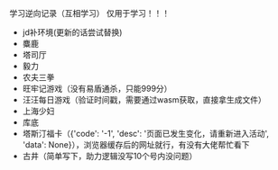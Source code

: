学习逆向记录（互相学习）
仅用于学习！！！
- jd补环境(更新的话尝试替换)
- 麋鹿
- 塔司厅
- 毅力
- 农夫三拳
- 旺牢记游戏（没有易盾通杀，只能999分）
- 汪汪每日游戏（验证时间戳，需要通过wasm获取，直接拿生成文件）
- 上海少妇
- 库底
- 塔斯汀福卡（{'code': '-1', 'desc': '页面已发生变化，请重新进入活动', 'data': None}），浏览器缓存后的网址就行，有没有大佬帮忙看下
- 古井（简单写下，助力逻辑没写10个号内没问题）



